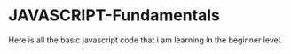 # JAVASCRIPT-Fundamentals
Here is all the basic javascript code that i am learning in the beginner level. 
